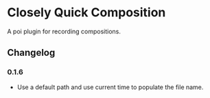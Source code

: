 # Closely Quick Composition

A poi plugin for recording compositions.

## Changelog

### 0.1.6

- Use a default path and use current time to populate the file name.
